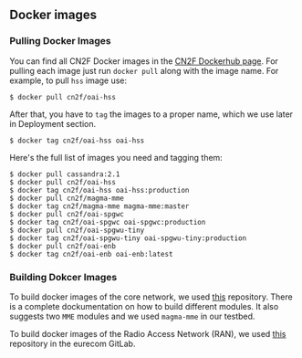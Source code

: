 ## Docker images

### Pulling Docker Images
You can find all CN2F Docker images in the [CN2F Dockerhub page](https://hub.docker.com/u/cn2f).
For pulling each image just run `docker pull` along with the image name. For example, to pull `hss` image use:
```
$ docker pull cn2f/oai-hss
```
After that, you have to `tag` the images to a proper name, which we use later in Deployment section.
```
$ docker tag cn2f/oai-hss oai-hss
```
Here's the full list of images you need and tagging them:
```
$ docker pull cassandra:2.1
$ docker pull cn2f/oai-hss
$ docker tag cn2f/oai-hss oai-hss:production
$ docker pull cn2f/magma-mme 
$ docker tag cn2f/magma-mme magma-mme:master
$ docker pull cn2f/oai-spgwc
$ docker tag cn2f/oai-spgwc oai-spgwc:production
$ docker pull cn2f/oai-spgwu-tiny
$ docker tag cn2f/oai-spgwu-tiny oai-spgwu-tiny:production
$ docker pull cn2f/oai-enb
$ docker tag cn2f/oai-enb oai-enb:latest
```

### Building Dokcer Images

To build docker images of the core network, we used [this](https://github.com/OPENAIRINTERFACE/openair-epc-fed) repository. There is a complete dockumentation on how to build different modules. It also suggests two `MME` modules and we used `magma-mme` in our testbed. 

To build docker images of the Radio Access Network (RAN), we used [this](https://gitlab.eurecom.fr/oai/openairinterface5g) repository in the eurecom GitLab.

